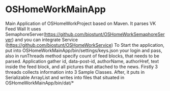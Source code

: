 # OSHomeWorkMainApp

Main Application of OSHomeWorkProject based on Maven. It parses VK Feed Wall
It uses SemaphoreServer(https://github.com/biostunt/OSHomeWorkSemaphoreServer) and you can integrate Service (https://github.com/biostunt/OSHomeWorkService)
To Start the application, put into OSHomeWorkMainApp/bin/settings/keys.json your login and pass, also in runThreads method specify count of feed blocks,
that needs to be parsed. 
Application gather id, data-post-id, authorName, authorHref, text inside the feed block, and all pictures that attached to the news.
Firstly 3 threads collects information into 3 Sample Classes. After, it puts in Serializable ArrayList<T> and writes into files that situated
in OSHomeWorkMainApp/bin/dat/*
